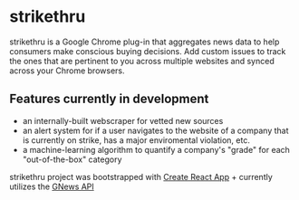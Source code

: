 # strikethru

strikethru is a Google Chrome plug-in that aggregates news data to help consumers make conscious buying decisions. Add custom issues to track the ones that are pertinent to you across multiple websites and synced across your Chrome browsers.

## Features currently in development

- an internally-built webscraper for vetted new sources
- an alert system for if a user navigates to the website of a company that is currently on strike, has a major enviromental violation, etc.
- a machine-learning algorithm to quantify a company's "grade" for each "out-of-the-box" category

strikethru project was bootstrapped with [Create React App](https://github.com/facebook/create-react-app) + currently utilizes the [GNews API](https://https://gnews.io/)

